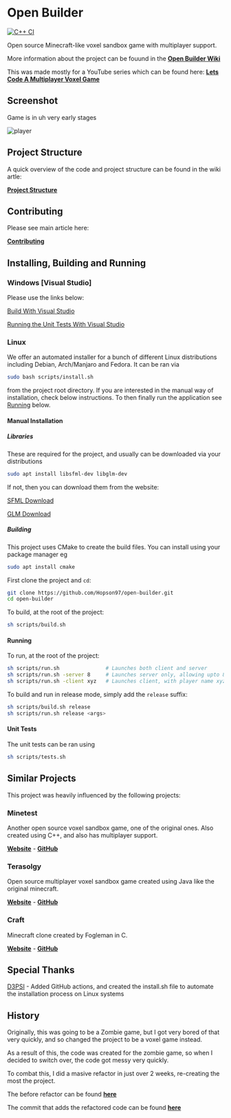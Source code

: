 # Open Builder

[![C++ CI](https://github.com/Hopson97/open-builder/workflows/C++%20CI/badge.svg)](https://github.com/Hopson97/open-builder/actions?query=workflow%3A"C%2B%2B+CI")

Open source Minecraft-like voxel sandbox game with multiplayer support.

More information about the project can be fouund in the **[Open Builder Wiki](https://github.com/Hopson97/open-builder/wiki)**

This was made mostly for a YouTube series which can be found here: **[Lets Code A Multiplayer Voxel Game](https://www.youtube.com/watch?v=4Rg1RriQZ9Q&list=PLMZ_9w2XRxiYb-ewSron6jd2fC1UHbDbJ&index=2)**

## Screenshot

Game is in uh very early stages

![player](https://i.imgur.com/RLqoqKw.png)

## Project Structure

A quick overview of the code and project structure can be found in the wiki artle:

**[Project Structure](https://github.com/Hopson97/open-builder/wiki/Project-Structure)**

## Contributing

Please see main article here:

**[Contributing](https://github.com/Hopson97/open-builder/wiki/Contributing)**

## Installing, Building and Running

### Windows [Visual Studio]

Please use the links below:

[Build With Visual Studio](https://github.com/Hopson97/open-builder/wiki/Building-(Visual-Studio))

[Running the Unit Tests With Visual Studio](https://github.com/Hopson97/open-builder/wiki/Unit-Tests-Setup-(Visual-Studio))

### Linux

We offer an automated installer for a bunch of different Linux distributions including Debian, Arch/Manjaro and Fedora. It can be ran via

```sh
sudo bash scripts/install.sh
```

from the project root directory. If you are interested in the manual way of installation, check below instructions. To then finally run the application see [Running](https://github.com/Hopson97/open-builder#running) below.

#### Manual Installation

##### Libraries

These are required for the project, and usually can be downloaded via your distributions

```sh
sudo apt install libsfml-dev libglm-dev
```

If not, then you can download them from the website:

[SFML Download](https://www.sfml-dev.org/download.php)

[GLM Download](https://github.com/g-truc/glm/tags)

##### Building

This project uses CMake to create the build files. You can install using your package manager eg

```sh
sudo apt install cmake
```

First clone the project and `cd`:

```sh
git clone https://github.com/Hopson97/open-builder.git
cd open-builder
```

To build, at the root of the project:

```sh
sh scripts/build.sh
```

#### Running

To run, at the root of the project:

```sh
sh scripts/run.sh               # Launches both client and server  
sh scripts/run.sh -server 8     # Launches server only, allowing upto 8 connections
sh scripts/run.sh -client xyz   # Launches client, with player name xyz
```

To build and run in release mode, simply add the `release` suffix:

```sh
sh scripts/build.sh release
sh scripts/run.sh release <args>
```

#### Unit Tests

The unit tests can be ran using

```sh
sh scripts/tests.sh
```

## Similar Projects

This project was heavily influenced by the following projects:

### Minetest

Another open source voxel sandbox game, one of the original ones. Also created using C++, and also has multiplayer support.

**[Website](http://www.minetest.net)** - **[GitHub](https://github.com/minetest/minetest)**

### Terasolgy

Open source multiplayer voxel sandbox game created using Java like the original minecraft.

**[Website](https://terasology.org)** - **[GitHub](https://github.com/MovingBlocks/Terasology)**

### Craft

Minecraft clone created by Fogleman in C.

**[Website](https://www.michaelfogleman.com/projects/craft/)** - **[GitHub](https://github.com/fogleman/Craft)**

## Special Thanks

[D3PSI](https://github.com/D3PSI) - Added GitHub actions, and created the install.sh file to automate the installation process on Linux systems

## History

Originally, this was going to be a Zombie game, but I got very bored of that very quickly, and so changed the project to be a voxel game instead.

As a result of this, the code was created for the zombie game, so when I decided to switch over, the code got messy very quickly.

To combat this, I did a masive refactor in just over 2 weeks, re-creating the most the project.

The before refactor can be found **[here](https://github.com/Hopson97/open-builder/tree/a452dfd0a5d8fc94059f7e1ab8ecca03dd06ba3a)**

The commit that adds the refactored code can be found **[here](https://github.com/Hopson97/open-builder/tree/9b6c7c83fb1331fa8740ad12d6df9390d5b31c0c)**
